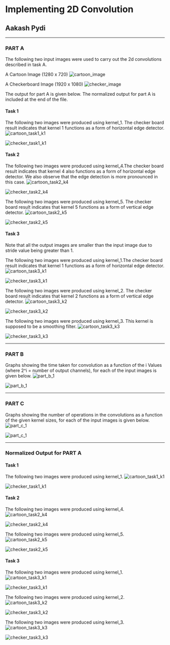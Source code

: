 # **Implementing 2D Convolution**
## Aakash Pydi
___


### **PART A**
The following two input images were used to carry out the 2d convolutions described in task A.

A Cartoon Image (1280 x 720)
![cartoon_image](cartoon.jpg)

A Checkerboard Image (1920 x 1080)
![checker_image](checker.jpg)

The output for part A is given below. The normalized output for part A is included at the end of the file.
#### Task 1
The following two images were produced using kernel_1. The checker board result indicates that kernel 1 functions as a form of horizontal edge detector.
![cartoon_task1_k1](image_output/output_images/task_1/output_cartoon_k1_task_1.png)

![checker_task1_k1](image_output/output_images/task_1/output_checker_k1_task_1.png)

#### Task 2
The following two images were produced using kernel_4.The checker board result indicates that kernel 4 also functions as a form of horizontal edge detector. We also observe that the edge detection is more pronounced in this case.
![cartoon_task2_k4](image_output/output_images/task_2/output_cartoon_k4_task_2.png)

![checker_task2_k4](image_output/output_images/task_2/output_checker_k4_task_2.png)

The following two images were produced using kernel_5. The checker board result indicates that kernel 5 functions as a form of vertical edge detector.
![cartoon_task2_k5](image_output/output_images/task_2/output_cartoon_k5_task_2.png)

![checker_task2_k5](image_output/output_images/task_2/output_checker_k5_task_2.png)

#### Task 3
Note that all the output images are smaller than the input image due to stride value being greater than 1.

The following two images were produced using kernel_1.The checker board result indicates that kernel 1 functions as a form of horizontal edge detector.
![cartoon_task3_k1](image_output/output_images/task_3/output_cartoon_k1_task_3.png)

![checker_task3_k1](image_output/output_images/task_3/output_checker_k1_task_3.png)

The following two images were produced using kernel_2. The checker board result indicates that kernel 2 functions as a form of vertical edge detector.
![cartoon_task3_k2](image_output/output_images/task_3/output_cartoon_k2_task_3.png)

![checker_task3_k2](image_output/output_images/task_3/output_checker_k2_task_3.png)

The following two images were produced using kernel_3. This kernel is supposed to be a smoothing filter.
![cartoon_task3_k3](image_output/output_images/task_3/output_cartoon_k3_task_3.png)

![checker_task3_k3](image_output/output_images/task_3/output_checker_k3_task_3.png)

---

### **PART B**
Graphs showing the time taken for convolution as a function of the i Values (where 2^i = number of output channels), for each of the input images is given below.
![part_b_1](performance/task_b/Part_B_1.png)

![part_b_1](performance/task_b/Part_B_2.png)

---

### **PART C**
Graphs showing the number of operations in the convolutions as a function of the given kernel sizes, for each of the input images is given below.
![part_c_1](performance/task_c/Part_C_1.png)

![part_c_1](performance/task_c/Part_C_2.png)

---

### **Normalized Output for PART A**
#### Task 1
The following two images were produced using kernel_1.
![cartoon_task1_k1](image_output/normalized_output_images/task_1/output_cartoon_k1_task_1.png)

![checker_task1_k1](image_output/normalized_output_images/task_1/output_checker_k1_task_1.png)

#### Task 2
The following two images were produced using kernel_4.
![cartoon_task2_k4](image_output/normalized_output_images/task_2/output_cartoon_k4_task_2.png)

![checker_task2_k4](image_output/normalized_output_images/task_2/output_checker_k4_task_2.png)

The following two images were produced using kernel_5.
![cartoon_task2_k5](image_output/normalized_output_images/task_2/output_cartoon_k5_task_2.png)

![checker_task2_k5](image_output/normalized_output_images/task_2/output_checker_k5_task_2.png)

#### Task 3
The following two images were produced using kernel_1.
![cartoon_task3_k1](image_output/normalized_output_images/task_3/output_cartoon_k1_task_3.png)

![checker_task3_k1](image_output/normalized_output_images/task_3/output_checker_k1_task_3.png)

The following two images were produced using kernel_2.
![cartoon_task3_k2](image_output/normalized_output_images/task_3/output_cartoon_k2_task_3.png)

![checker_task3_k2](image_output/normalized_output_images/task_3/output_checker_k2_task_3.png)

The following two images were produced using kernel_3.
![cartoon_task3_k3](image_output/normalized_output_images/task_3/output_cartoon_k3_task_3.png)

![checker_task3_k3](image_output/normalized_output_images/task_3/output_checker_k3_task_3.png)

